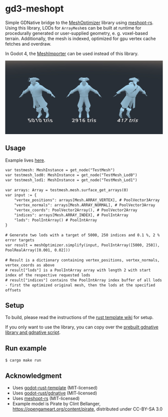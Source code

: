 # gd3-meshopt
Simple GDNative bridge to the [MeshOptimizer](https://github.com/zeux/meshoptimizer) library using [meshopt-rs](https://github.com/gwihlidal/meshopt-rs).
Using this library, LODs for `ArrayMesh`es can be built at runtime for procedurally generated or user-supplied geometry, e. g. voxel-based terrain. Additionally, the mesh is indexed, optimized for gpu vertex cache fetches and overdraw.

In Godot 4, the [MeshImporter](https://docs.godotengine.org/en/stable/classes/class_importermesh.html) can be used instead of this library.

![Example image](example.jpg "Example")

## Usage

Example lives [here](godot/scenes/Game.gd).

```
var testmesh: MeshInstance = get_node("TestMesh")
var testmesh_lod0: MeshInstance = get_node("TestMesh_Lod0")
var testmesh_lod1: MeshInstance = get_node("TestMesh_Lod1")
	
var arrays: Array = testmesh.mesh.surface_get_arrays(0)
var input := {
	"vertex_positions": arrays[Mesh.ARRAY_VERTEX], # PoolVector3Array
	"vertex_normals": arrays[Mesh.ARRAY_NORMAL], # PoolVector3Array
	"vertex_coords": PoolVector2Array(), # PoolVector2Array
	"indices": arrays[Mesh.ARRAY_INDEX], # PoolIntArray
	"lods": PoolIntArray() # PoolIntArray
}

# Generate two lods with a target of 5000, 250 indices and 0.1 %, 2 % error targets
var result = meshOptimizer.simplify(input, PoolIntArray([5000, 250]), PoolRealArray([0.001, 0.02]))

# Result is a dictionary containing vertex_positions, vertex_normals, vertex_coords as above
# result["lods"] is a PoolIntArray array with length 2 with start index of the respective requested lods 
# result["indices"] contains the PoolIntArray index buffer of all lods - first the optimized original mesh, then the lods at the specified offsets 
```

## Setup
To build, please read the instructions of the [rust template wiki](https://github.com/macalimlim/godot-rust-template/wiki) for setup.

If you only want to use the library, you can copy over the [prebuilt gdnative library and gdnative script](godot/native).

## Run example
```shell
$ cargo make run
```

## Acknowledgment

- Uses [godot-rust-template](https://github.com/macalimlim/godot-rust-template/) (MIT-licensed)
- Uses [godot-rust/gdnative](https://github.com/godot-rust/gdnative) (MIT-licensed)
- Uses [meshopt-rs](https://github.com/gwihlidal/meshopt-rs) (MIT-licensed)
- Example model is Pirate by Clint Bellanger, https://opengameart.org/content/pirate, distributed under CC-BY-SA 3.0
